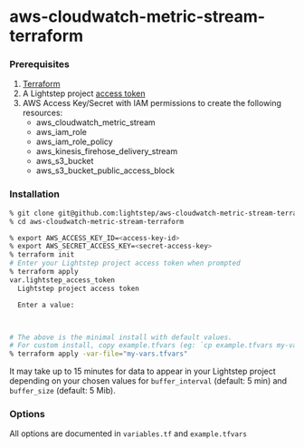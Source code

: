 # aws-cloudwatch-metric-stream-terraform


### Prerequisites
1. [Terraform](https://learn.hashicorp.com/tutorials/terraform/install-cli)
1. A Lightstep project [access token](https://docs.lightstep.com/docs/create-and-manage-access-tokens)
1. AWS Access Key/Secret with IAM permissions to create the following resources:
    * aws_cloudwatch_metric_stream 
    * aws_iam_role
    * aws_iam_role_policy
    * aws_kinesis_firehose_delivery_stream
    * aws_s3_bucket
    * aws_s3_bucket_public_access_block
### Installation

```BASH
% git clone git@github.com:lightstep/aws-cloudwatch-metric-stream-terraform.git
% cd aws-cloudwatch-metric-stream-terraform

% export AWS_ACCESS_KEY_ID=<access-key-id>
% export AWS_SECRET_ACCESS_KEY=<secret-access-key>
% terraform init
# Enter your Lightstep project access token when prompted
% terraform apply
var.lightstep_access_token
  Lightstep project access token

  Enter a value: 



# The above is the minimal install with default values.
# For custom install, copy example.tfvars (eg: `cp example.tfvars my-vars.tfvars`), edit the new file, then run:
% terraform apply -var-file="my-vars.tfvars"
```

It may take up to 15 minutes for data to appear in your Lightstep project depending on your chosen values for `buffer_interval` (default: 5 min) and `buffer_size` (default: 5 Mib).

### Options
All options are documented in `variables.tf` and `example.tfvars`